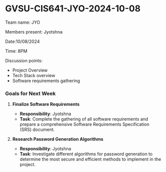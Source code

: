 # GVSU-CIS641-JYO-2024-10-08

Team name: JYO

Members present: Jyotshna

Date:10/08/2024

Time: 8PM

Discussion points: 

* Project Overview
* Tech Stack overview
* Software requirements gathering

### Goals for Next Week

1. **Finalize Software Requirements**
   - **Responsibility**: Jyotshna
   - **Task**: Complete the gathering of all software requirements and prepare a comprehensive Software Requirements Specification (SRS) document.

2. **Research Password Generation Algorithms**
   - **Responsibility**: Jyotshna
   - **Task**: Investigate different algorithms for password generation to determine the most secure and efficient methods to implement in the project.

